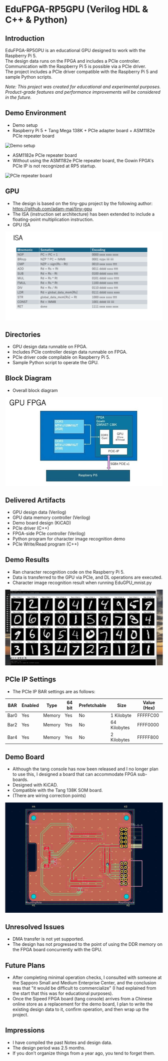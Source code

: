 # EduFPGA-RP5GPU (Verilog HDL & C++ & Python)

## Introduction

EduFPGA-RP5GPU is an educational GPU designed to work with the Raspberry Pi 5.  
The design data runs on the FPGA and includes a PCIe controller.  
Communication with the Raspberry Pi 5 is possible via a PCIe driver.  
The project includes a PCIe driver compatible with the Raspberry Pi 5 and sample Python scripts.

*Note: This project was created for educational and experimental purposes. Product-grade features and performance improvements will be considered in the future.*

## Demo Environment
- Demo setup
- Raspberry Pi 5 + Tang Mega 138K + PCIe adapter board + ASM1182e PCIe repeater board <br>

![Demo setup](./image/EduFPGA-RP5GPU/blob/main/image/RP5_console_GPU.jpg?raw=true)

- ASM1182e PCIe repeater board
- Without using the ASM1182e PCIe repeater board, the Gowin FPGA's PCIe IP is not recognized at RP5 startup.<br>

![PCIe repeater board](image/EduFPGA-RP5GPU/blob/main/image/ASM1182e.jpg?raw=true)

## GPU
- The design is based on the tiny-gpu project by the following author:
https://github.com/adam-maj/tiny-gpu
- The ISA (instruction set architecture) has been extended to include a floating-point multiplication instruction.
- GPU ISA <br>

![GPU ISA](https://github.com/rmbmp717/EduFPGA-RP5GPU/blob/main/image/GPU_ISA.jpg?raw=true)

## Directories
- GPU design data runnable on FPGA.
- Includes PCIe controller design data runnable on FPGA.
- PCIe driver code compilable on Raspberry Pi 5.
- Sample Python script to operate the GPU.

## Block Diagram
- Overall block diagram <br>

![Overall block diagram](https://github.com/rmbmp717/EduFPGA-RP5GPU/blob/main/image/eduFPGA_GPU.jpg?raw=true)

## Delivered Artifacts
- GPU design data (Verilog)
- GPU data memory controller (Verilog)
- Demo board design (KiCAD)
- PCIe driver (C++)
- FPGA-side PCIe controller (Verilog)
- Python program for character image recognition demo
- PCIe Write/Read program (C++)

## Demo Results
- Ran character recognition code on the Raspberry Pi 5.
- Data is transferred to the GPU via PCIe, and DL operations are executed.
- Character image recognition result when running EduGPU_mnist.py <br>

![Character image recognition result](https://github.com/rmbmp717/EduFPGA-RP5GPU/blob/main/image/GPU_demo.jpg?raw=true)

## PCIe IP Settings
- The PCIe IP BAR settings are as follows: <br>

| BAR  | Enabled | Type    | 64 bit | Prefetchable | Size         | Value (Hex) |
|------|---------|---------|--------|--------------|--------------|-------------|
| Bar0 | Yes     | Memory  | Yes    | No           | 1 Kilobyte   | FFFFFC00    |
| Bar2 | Yes     | Memory  | Yes    | No           | 64 Kilobytes | FFFF0000    |
| Bar4 | Yes     | Memory  | Yes    | No           | 2 Kilobytes  | FFFFF800    |

## Demo Board
- Although the tang console has now been released and I no longer plan to use this, I designed a board that can accommodate FPGA sub-boards.
- Designed with KiCAD.
- Compatible with the Tang 138K SOM board.
- (There are wiring correction points)

![Demo board](https://github.com/rmbmp717/EduFPGA-RP5GPU/blob/main/image/FPGA_board.jpg?raw=true)

## Unresolved Issues
- DMA transfer is not yet supported.
- The design has not progressed to the point of using the DDR memory on the FPGA board concurrently with the GPU.

## Future Plans
- After completing minimal operation checks, I consulted with someone at the Sapporo Small and Medium Enterprise Center, and the conclusion was that "it would be difficult to commercialize" (I had explained from the start that this was for educational purposes).
- Once the Sipeed FPGA board (tang console) arrives from a Chinese online store as a replacement for the demo board, I plan to write the existing design data to it, confirm operation, and then wrap up the project.

## Impressions
- I have compiled the past Notes and design data.
- The design period was 2.5 months.
- If you don’t organize things from a year ago, you tend to forget them.
